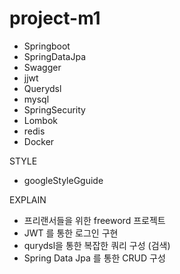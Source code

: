 # project-m1

- Springboot
- SpringDataJpa
- Swagger
- jjwt
- Querydsl
- mysql
- SpringSecurity
- Lombok
- redis
- Docker

STYLE
- googleStyleGguide

EXPLAIN
- 프리랜서들을 위한 freeword 프로젝트 
- JWT 를 통한 로그인 구현
- qurydsl을 통한 복잡한 쿼리 구성 (검색) 
- Spring Data Jpa 를 통한 CRUD 구성
